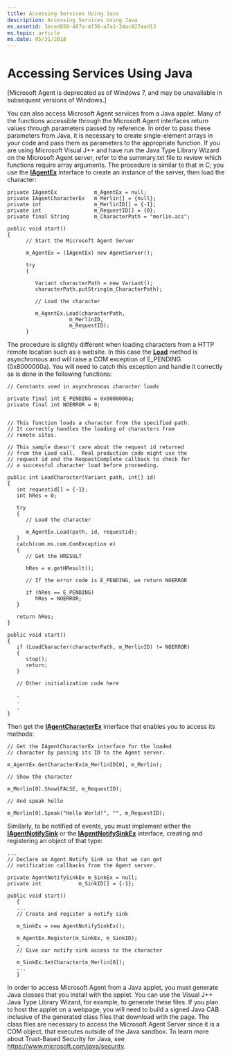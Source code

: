 ```yaml
---
title: Accessing Services Using Java
description: Accessing Services Using Java
ms.assetid: 3eced858-487a-4f36-a7a1-34ac827aad13
ms.topic: article
ms.date: 05/31/2018
---
```


# Accessing Services Using Java

\[Microsoft Agent is deprecated as of Windows 7, and may be unavailable in subsequent versions of Windows.\]

You can also access Microsoft Agent services from a Java applet. Many of the functions accessible through the Microsoft Agent interfaces return values through parameters passed by reference. In order to pass these parameters from Java, it is necessary to create single-element arrays in your code and pass them as parameters to the appropriate function. If you are using Microsoft Visual J++ and have run the Java Type Library Wizard on the Microsoft Agent server, refer to the summary.txt file to review which functions require array arguments. The procedure is similar to that in C; you use the [**IAgentEx**](https://www.bing.com/search?q=**IAgentEx**) interface to create an instance of the server, then load the character:


```
private IAgentEx            m_AgentEx = null;
private IAgentCharacterEx   m_Merlin[] = {null};
private int                 m_MerlinID[] = {-1};
private int                 m_RequestID[] = {0};
private final String        m_CharacterPath = "merlin.acs";

public void start()
{
      // Start the Microsoft Agent Server

      m_AgentEx = (IAgentEx) new AgentServer();

      try
      {

         Variant characterPath = new Variant();
         characterPath.putString(m_CharacterPath);

         // Load the character

         m_AgentEx.Load(characterPath,
                    m_MerlinID,
                    m_RequestID);
      }
```



The procedure is slightly different when loading characters from a HTTP remote location such as a website. In this case the [**Load**](/previous-versions/visualstudio/foxpro/h1tx7zt1(v=vs.71)) method is asynchronous and will raise a COM exception of E\_PENDING (0x8000000a). You will need to catch this exception and handle it correctly as is done in the following functions:


```
// Constants used in asynchronous character loads

private final int E_PENDING = 0x8000000a;
private final int NOERROR = 0;


// This function loads a character from the specified path.
// It correctly handles the loading of characters from
// remote sites.

// This sample doesn't care about the request id returned
// from the Load call.  Real production code might use the
// request id and the RequestComplete callback to check for
// a successful character load before proceeding.

public int LoadCharacter(Variant path, int[] id)
{
   int requestid[] = {-1};
   int hRes = 0;

   try
   {
      // Load the character

      m_AgentEx.Load(path, id, requestid);
   }
   catch(com.ms.com.ComException e)
   {
      // Get the HRESULT

      hRes = e.getHResult();
      
      // If the error code is E_PENDING, we return NOERROR

      if (hRes == E_PENDING)
         hRes = NOERROR;
   }

   return hRes;
}

public void start()
{
   if (LoadCharacter(characterPath, m_MerlinID) != NOERROR)
   {
      stop();
      return;
   }

   // Other initialization code here

   .
   .
   .
}
```



Then get the [**IAgentCharacterEx**](https://www.bing.com/search?q=**IAgentCharacterEx**) interface that enables you to access its methods:


```
// Get the IAgentCharacterEx interface for the loaded
// character by passing its ID to the Agent server.

m_AgentEx.GetCharacterEx(m_MerlinID[0], m_Merlin);

// Show the character

m_Merlin[0].Show(FALSE, m_RequestID);

// And speak hello

m_Merlin[0].Speak("Hello World!", "", m_RequestID);
```



Similarly, to be notified of events, you must implement either the [**IAgentNotifySink**](https://www.bing.com/search?q=**IAgentNotifySink**) or the [**IAgentNotifySinkEx**](https://www.bing.com/search?q=**IAgentNotifySinkEx**) interface, creating and registering an object of that type:


```
...
// Declare an Agent Notify Sink so that we can get
// notification callbacks from the Agent server.

private AgentNotifySinkEx m_SinkEx = null;
private int            m_SinkID[] = {-1};

public void start()
   {
   ...
   // Create and register a notify sink

   m_SinkEx = new AgentNotifySinkEx();

   m_AgentEx.Register(m_SinkEx, m_SinkID);
   …
   // Give our notify sink access to the character

   m_SinkEx.SetCharacter(m_Merlin[0]);
   ...
   }
```



In order to access Microsoft Agent from a Java applet, you must generate Java classes that you install with the applet. You can use the Visual J++ Java Type Library Wizard, for example, to generate these files. If you plan to host the applet on a webpage, you will need to build a signed Java CAB inclusive of the generated class files that download with the page. The class files are necessary to access the Microsoft Agent Server since it is a COM object, that executes outside of the Java sandbox. To learn more about Trust-Based Security for Java, see <https://www.microsoft.com/java/security>.

 

 
